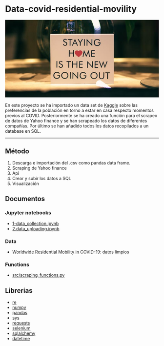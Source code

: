 # Data-covid-residential-movility

<div align=center>
    <img src ="./images/mobility.jpg" alt="Banco Santander logo">
</div>

En este proyecto se ha importado un data set de [Kaggle](https://www.kaggle.com/aestheteaman01/people-staying-in-home-during-covid19) sobre las preferencias de la población en torno a estar en casa respecto momentos previos al COVID. Posteriormente se ha creado una función para el scrapeo de datos de Yahoo finance y se han scrapeado los datos de diferentes compañías. Por último se han añadido todos los datos recopilados a un database en SQL.
***
## Método
1. Descarga e importación del .csv como pandas data frame.
2. Scraping de Yahoo finance
3. Api
4. Crear y subir los datos a SQL
5. Visualización 


## Documentos
### Jupyter notebooks
* [1-data_collection.ipynb](https://github.com/rodrigogalan/data-covid_residencial_mobility/blob/main/1-data_collection.ipynb)
* [2.data_uploading.ipynb](https://github.com/rodrigogalan/data-covid_residencial_mobility/blob/main/2.data_uploading.ipynb)
### Data
* [Worldwide Residential Mobility in COVID-19](https://www.kaggle.com/aestheteaman01/people-staying-in-home-during-covid19): datos limpios
### Functions
* [src/scraping_functions.py](https://github.com/rodrigogalan/data-covid_residencial_mobility/blob/main/src/scraping_functions.py)

## Librerias
* [re](https://github.com/python/cpython/blob/3.10/Lib/re.py) 
* [numpy](https://numpy.org/doc/1.22/)
* [pandas](https://pandas.pydata.org/pandas-docs/stable/) 
* [sys](https://github.com/python/cpython/blob/3.10/Doc/library/sys.rst)
 * [requests](https://docs.python-requests.org/es/latest/)
 * [selenium](https://www.selenium.dev/documentation/webdriver/)
 * [sqlalchemy](https://docs.sqlalchemy.org/en/14/)
 * [datetime](https://docs.python.org/es/3/library/datetime.html)

